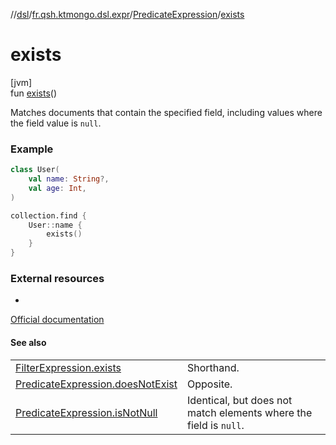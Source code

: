 //[dsl](../../../index.md)/[fr.qsh.ktmongo.dsl.expr](../index.md)/[PredicateExpression](index.md)/[exists](exists.md)

# exists

[jvm]\
fun [exists](exists.md)()

Matches documents that contain the specified field, including values where the field value is `null`.

### Example

```kotlin
class User(
    val name: String?,
    val age: Int,
)

collection.find {
    User::name {
        exists()
    }
}
```

### External resources

-
[Official documentation](https://www.mongodb.com/docs/manual/reference/operator/query/exists/)

#### See also

|                                                            |                                                                   |
|------------------------------------------------------------|-------------------------------------------------------------------|
| [FilterExpression.exists](../-filter-expression/exists.md) | Shorthand.                                                        |
| [PredicateExpression.doesNotExist](does-not-exist.md)      | Opposite.                                                         |
| [PredicateExpression.isNotNull](is-not-null.md)            | Identical, but does not match elements where the field is `null`. |
